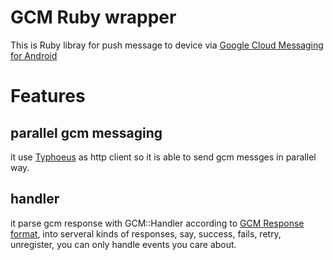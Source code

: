 GCM Ruby wrapper
===
This is Ruby libray for push message to device via [Google Cloud Messaging for Android](http://developer.android.com/guide/google/gcm/index.html)
# Features
## parallel gcm messaging 
it use [Typhoeus](http://typhoeus.github.com/) as http client so it is able to send gcm messges in parallel way.

## handler
it parse gcm response with GCM::Handler according to [GCM Response format](http://developer.android.com/guide/google/gcm/gcm.html#response), 
into serveral kinds of responses, say, success, fails, retry, unregister, you can only handle events you care about.
